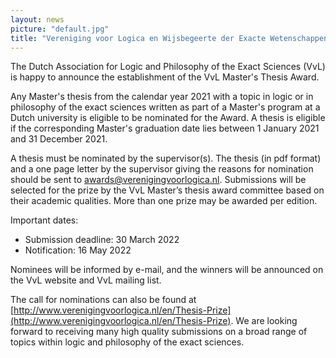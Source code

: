 ```yaml
---
layout: news
picture: "default.jpg"
title: "Vereniging voor Logica en Wijsbegeerte der Exacte Wetenschappen (VvL): Master's thesis Award"
---
```


The Dutch Association for Logic and Philosophy of the Exact Sciences (VvL) is happy to announce the establishment of the VvL Master's Thesis Award.

Any Master's thesis from the calendar year 2021 with a topic in logic or in philosophy of the exact sciences written as part of a Master's program at a Dutch university is eligible to be nominated for the Award. A thesis is eligible if the corresponding Master's graduation date lies between 1 January 2021 and 31 December 2021.

A thesis must be nominated by the supervisor(s). The thesis (in pdf format) and a one page letter by the supervisor giving the reasons for nomination should be sent to awards@verenigingvoorlogica.nl. Submissions will be selected for the prize by the VvL Master’s thesis award committee based on their academic qualities. More than one prize may be awarded per edition.

Important dates:
- Submission deadline: 30 March 2022
- Notification: 16 May 2022

Nominees will be informed by e-mail, and the winners will be announced on the VvL website and VvL mailing list.

The call for nominations can also be found at [http://www.verenigingvoorlogica.nl/en/Thesis-Prize](http://www.verenigingvoorlogica.nl/en/Thesis-Prize). We are looking forward to receiving many high quality submissions on a broad range of topics within logic and philosophy of the exact sciences.